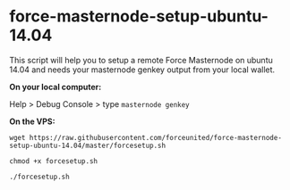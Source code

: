 # force-masternode-setup-ubuntu-14.04
This script will help you to setup a remote Force Masternode on ubuntu 14.04 and needs your masternode genkey output from your local wallet. 

**On your local computer:**

Help > Debug Console > type ``masternode genkey``

**On the VPS:**

``wget https://raw.githubusercontent.com/forceunited/force-masternode-setup-ubuntu-14.04/master/forcesetup.sh``

``chmod +x forcesetup.sh``

``./forcesetup.sh``
